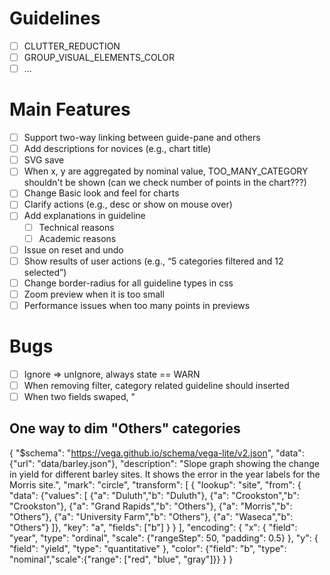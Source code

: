 # Guidelines
- [ ] CLUTTER_REDUCTION
- [ ] GROUP_VISUAL_ELEMENTS_COLOR
- [ ] ...

# Main Features
- [ ] Support two-way linking between guide-pane and others
- [ ] Add descriptions for novices (e.g., chart title)
- [ ] SVG save
- [ ] When x, y are aggregated by nominal value, TOO_MANY_CATEGORY shouldn't be shown (can we check number of points in the chart???)
- [ ] Change Basic look and feel for charts
- [ ] Clarify actions (e.g., desc or show on mouse over)
- [ ] Add explanations in guideline
  - [ ] Technical reasons
  - [ ] Academic reasons
- [ ] Issue on reset and undo
- [ ] Show results of user actions (e.g., “5 categories filtered and 12 selected”)
- [ ] Change border-radius for all guideline types in css
- [ ] Zoom preview when it is too small
- [ ] Performance issues when too many points in previews

# Bugs
- [ ] Ignore => unIgnore, always state == WARN
- [ ] When removing filter, category related guideline should inserted
- [ ] When two fields swaped, "

## One way to dim "Others" categories
{
  "$schema": "https://vega.github.io/schema/vega-lite/v2.json",
  "data": {"url": "data/barley.json"},
  "description": "Slope graph showing the change in yield for different barley sites. It shows the error in the year labels for the Morris site.",
  "mark": "circle",
   "transform": [
    {
      "lookup": "site",
      "from": {
        "data": {"values": [
      {"a": "Duluth","b": "Duluth"}, {"a": "Crookston","b": "Crookston"},
      {"a": "Grand Rapids","b": "Others"}, {"a": "Morris","b": "Others"},
      {"a": "University Farm","b": "Others"}, {"a": "Waseca","b": "Others"}
    ]},
        "key": "a",
        "fields": ["b"]
      }
    }
  ],
  "encoding": {
    "x": {
      "field": "year",
      "type": "ordinal",
      "scale": {"rangeStep": 50, "padding": 0.5}
    },
    "y": {
      "field": "yield",
      "type": "quantitative"
    },
    "color": {"field": "b", "type": "nominal","scale":{"range": ["red", "blue", "gray"]}}
  }
}
